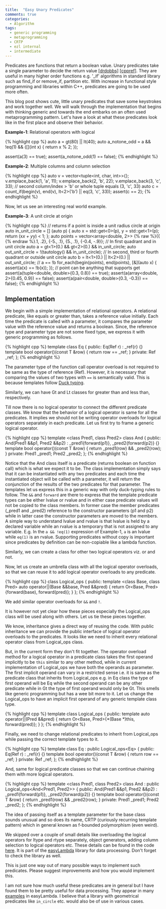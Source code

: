 ```yaml
---
title:  "Easy Unary Predicates"
comments: true
categories: 
  - Algorithm
tags:
  - generic programming
  - metaprogramming
  - CRTP
  - ezl internal
  - intermediate
---
```


Predicates are functions that return a boolean value. Unary predicates take a
single parameter to decide the return value
[[drdobbs]](http://www.drdobbs.com/effective-standard-c-library-unary-predi/184403777)
[[cppref]](http://en.cppreference.com/w/cpp/concept/Predicate). They are useful
in many higher order functions e.g. '_if' algorithms in standard library such
as find_if or remove_if, partition etc.  With increase in functional style
programming and libraries within C++, predicates are going to be used more
often.

This blog post shows cute, little unary predicates that save some keystrokes
and work together well. We will walk through the implementation that begins with
thinking generic and towards the end embarks on an often used metaprogramming
pattern. Let's have a look at what these predicates look like in the first
place and observe their behavior.

**Example-1**: Relational operators with logical

{% highlight cpp %}
auto a = gt(80) || lt(40);
auto a_notone_odd = a && !eq(1) && ([](int x) { return x % 2; });

assert(a(3) == true);
assert(a_notone_odd(1) == false);
{% endhighlight %}

**Example-2**: Multiple columns and column selection

{% highlight cpp %}
auto v = vector<tuple<int, char, int>>{};
v.emplace_back(1, 'a', 11);
v.emplace_back(2, 'b', 22);
v.emplace_back(3, 'c', 33);
// second column/index > 'b' or whole tuple equals (3, 'c', 33)
auto c = count_if(begin(v), end(v), lt<2>('b') || eq(3, 'c', 33));
assert(c == 2);
{% endhighlight %}

Now, let us see an interesting real world example.

**Example-3**: A unit circle at origin

{% highlight cpp %}
  // returns if a point is inside a unit radius circle at origin
  auto in_unit_circle = [] (auto p) { 
    auto x = std::get<0>(p), y = std::get<1>(p);
    return (x*x + y*y) < 1;
  };
  auto points = vector<array<double, 2>> {% raw %}{{ {% endraw %}.1, .2}, {-5., .1}, 
                                          {5., .1}, {-0.4, -.9}};
  // In first quadrant and in unit circle 
  auto a = gt<1>(0.) && gt<2>(0.) && in_unit_circle;
  auto out_unit_circle = !(tautology() && in_unit_circle);
  // In second, third or fourth quadrant or outside unit circle
  auto b = lt<1>(0.) || lt<2>(0.) || out_unit_circle;
  // a == !b
  for_each(begin(points), end(points), 
           [&](auto x) { assert(a(x) == !b(x)); });
  // point can be anything that supports get
  assert(a(tuple<double, double>{0.3, 0.8}) == true);
  assert(a(array<double, 2>{0.45, 0.9}) == false);
  assert(a(pair<double, double>{0.3, -0.3}) == false);
{% endhighlight %}

## Implementation

We begin with a simple implementation of relational operators. A relational
predicate, like equals or greater than, takes a reference value initially.
Each time the predicate is called with a parameter, it compares the parameter
value with the reference value and returns a boolean. Since, the reference
type and parameter type are not some fixed type, we express it with generic
programming as follows.

{% highlight cpp %}
template <class Ref> class Eq {
public:
  Eq(Ref r) : _ref{r} {}
  template <class T> 
  bool operator()(const T &row) { return row == _ref; }
private:
  Ref _ref;
};
{% endhighlight %}

The parameter type of the function call operator overload is not required to be
same as the type of reference (Ref). However, it is necessary that comparing
the values of two types with `==` is semantically valid. This is because
templates follow [Duck typing](https://en.wikipedia.org/wiki/Duck_typing).

Similarly, we can have Gt and Lt classes for greater than and less than,
respectively.

Till now there is no logical operator to connect the different predicate
classes. We know that the behavior of a logical operator is same for all the
predicates. It implies we should not be writing operator overloads for logical
operators separately in each predicate. Let us first try to frame a generic
logical operator.

{% highlight cpp %}
template <class Pred1, class Pred2>
class And {
public:
  And(Pred1 &&p1, Pred2 &&p2) : _pred1{forward<Pred1>(p1)}, 
                                _pred2{forward<Pred2>(p2)} {}
  template <class T> bool operator()(const T &row) {
    return _pred1(row) && _pred2(row);
  }
private:
  Pred1 _pred1;
  Pred2 _pred2;
};
{% endhighlight %}

Notice that the And class itself is a predicate (returns boolean on function
call) which is what we expect it to be. The class implementation simply says
that it can be instantiated with any two predicates and each time the
instantiated object will be called with a parameter, it will return the
conjunction of the results of the two predicates for that parameter. The
templates let us express this in a generic way with only duck-typing
rules to follow. The `&&` and `forward` are there to express that the
template predicate types can be either lvalue or rvalue and in either case
predicate values will not be copied to the class members. In former case the
member predicates (_pred1 and _pred2) reference to the constructor parameters
(p1 and p2) while in latter case the constructor parameters are moved to the
members. A simple way to understand lvalue and rvalue is that lvalue is held by
a declared variable while an rvalue is a temporary that is not assigned to any
variable. E.g. In the `a && !eq(1)` expression of Example-1, `a` is an lvalue
while `eq(1)` is an rvalue. Supporting predicates without copy is important
since predicates by definition can be non-copiable like a lambda function.

Similarly, we can create a class for other two logical operators viz. or and
not.

Now, let us create an umbrella class with all the logical operator overloads,
so that we can reuse it to add logical operator overloads to any predicate.

{% highlight cpp %}
class Logical_ops {
public:
  template <class Base, class Pred> 
  auto operator||(Base &&base, Pred &&pred) {
    return Or<Base, Pred>{forward<Base>(base), 
                          forward<Pred>(pred)};
  }
};
{% endhighlight %}

We add similar operator overloads for `&&` and `!`. 

It is however not yet clear how these pieces especially the Logical_ops class
will be used along with others. Let us tie these pieces together.

We know, inheritance gives a direct way of reusing the code. With public
inheritance we can provide the public interface of logical operator overloads
to the predicates. It looks like we need to inherit every relational operator
class from Logical_ops class. 

But, in the current form they don't fit together. The operator overload method
for a logical operator in a predicate class takes the first operand implicitly
to be `this` similar to any other method, while in current implementation of
Logical_ops we have both the operands as parameter. The first implicit operand
can vary in a restricted sense i.e. it is same as the predicate class that
inherits from Logical_ops e.g. in Eq class the type of first operand will be Eq
while the second operand can be any other predicate while in Gt the type of
first operand would only be Gt. This smells like generic programming but has a
wee bit more to it. Let us change the Logical_ops to have an implicit first
operand of any generic template class type.

{% highlight cpp %}
template <class Base> class Logical_ops {
public:
  template <class Pred> auto operator||(Pred &&pred) {
    return Or<Base, Pred>{*(Base *)this, forward<Pred>(pred)};
  }
};
{% endhighlight %}

Finally, we need to change relational predicates to inherit from Logical_ops while
passing the correct template types to it.

{% highlight cpp %}
template <class Ref> class Eq : public Logical_ops<Eq<Ref>> {
public:
  Eq(Ref r) : _ref{r} {}
  template <class T> 
  bool operator()(const T &row) { return row == _ref; }
private:
  Ref _ref;
};
{% endhighlight %}

And, same for logical predicate classes so that we can continue chaining them
with more logical operators.


{% highlight cpp %}
template <class Pred1, class Pred2>
class And : public Logical_ops<And<Pred1, Pred2>> {
public:
  And(Pred1 &&p1, Pred2 &&p2)
      : _pred1{forward<Pred1>(p1)}, _pred2{forward<Pred2>(p2)} {}
  template <class T> bool operator()(const T &row) {
    return _pred1(row) && _pred2(row);
  }
private:
  Pred1 _pred1;
  Pred2 _pred2;
};
{% endhighlight %}

The idea of passing itself as a template parameter for the base class sounds
unusual and so does its name, CRTP (curiously recurring template pattern) which in
general known as f-bounded polymorphism (even weird).

We skipped over a couple of small details like overloading the logical operators
for ltype and rtype separately, object generators, adding column selection to
logical operators etc. These details can be found in the code
[here](https://github.com/haptork/easyLambda/blob/master/include/ezl/algorithms/predicates.hpp).
It is part of the [easyLambda](https://haptork.github.io/easyLambda/) library
for data processing. Don't forget to check the library as well.

This is just one way out of many possible ways to implement such predicates.
Please suggest improvements and how you would implement this.

I am not sure how much useful these predicates are in general but I have found
them to be pretty useful for data processing. They appear in many
[examples](https://haptork.github.io/easyLambda/docs/real-world/) in
easyLambda. I believe that a library with geometrical predicates like
`in_circle` etc. would also be of use in various cases.

